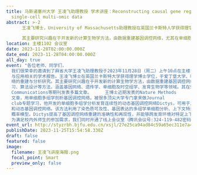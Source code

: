```yaml
---
title: 马斯诸塞州大学 王凌飞助理教授 学术讲座：Reconstructing causal gene regulatory networks from
  single-cell multi-omic data
abstract: >-2
      王凌飞博士，University of Massachusetts助理教授在英国兰卡斯特人学获得理学博士学位，于爱丁堡人学、哈佛人学&MIT博德研究所、哈佛大学医学院完成博士后研究，进行基因调控网络的重建与分析。

      其主要研究兴趣在于开发新的计算生物学方法，由数据重建基因调控网络，尤其在单细胞和时空多组学领域。他的研究基于因果推断、统计推断、机器学习、算法设计等方法，涵盖基因网终、遗传学、单细胞及时空组学、发育生物学等领域。其在Science、Nature Methods、Nature Communications等期刊发表多篇文章。
location: 主楼1102 会议室
date: 2023-11-28T02:00:00.000Z
date_end: 2023-11-28T04:00:00.000Z
all_day: true
event: "各位老师、同学们，
  我们很荣幸的邀请到了麻省大学王凌飞助理教授于2023年11月28日（周二）上午10点在主楼1102为广大师生做关于单细胞多组学技术及方法在生命科学中的研发\
  与应用相关的学术报告。王凌飞博士在英国兰卡斯特大学获得理学博士学位，于爱丁堡大学、哈佛大学&MIT博德研究所、哈佛大学医学院完成博士后研究，进行基因调控网\
  络的重建与分析研究。其主要研究兴趣在于开发新的计算生物学方法，由数据重建基因调控网络，尤其在单细胞和时空多组学领域。他的研究基于因果推断、统计推断、机器学\
  习、算法设计等方法，涵盖基因网络、遗传学、单细胞及时空组学、发育生物学等领域。其在Science、Nature Methods、Nature
  Communications等期刊发表多篇文章。     王博士近期发表的Nature Methods
  文章，用单细胞多组学剖析基因调控网络，被很多顶尖大学专门拿来做Journal
  club专题学习，他开发的单细胞多组学分析发育连续性的动态基因调控网络Dictys，可用于从单细胞转录组和染色质可及性数据中重建、分析和可视化上下文特异性\
  和动态基因调控网络。该方法利用了染色质可及性、基因表达的多组学单细胞分析、上下文特异性转录因子(TF)足迹、随机过程网络和scRNA-seq读取计数的高效\
  概率模型。Dictys提高了基因调控网络重建的准确性和再现性，并能够跨发育环境对特定上下文和动态基因调控网络进行推断和比较分析。
  为满足校内外师生的参加需求，我们同时开通了线上会议室（腾讯会议号:324-119-482密码: 202311)。欢迎转发与参加。"
event_url: http://styzrbh.bjfu.edu.cn/xsjl/27e25ca94ad84c59a65ec311e7a4eea0.html
publishDate: 2023-11-25T15:54:58.330Z
draft: false
featured: false
image:
  filename: 王凌飞讲座海报.png
  focal_point: Smart
  preview_only: false
---
```

